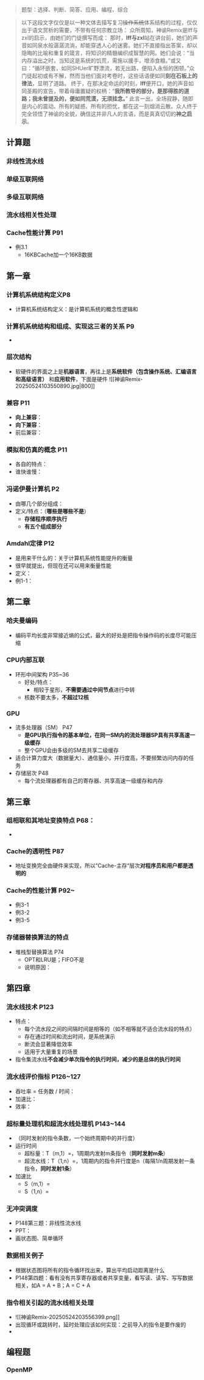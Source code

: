 > 题型：选择、判断、简答、应⽤、编程、综合

> 以下这段文字仅仅是以一种文体去描写复习~~操作系统~~体系结构的过程，仅仅出于语文赏析的需要，不带有任何宗教立场：
> 众所周知，神谕Remix是lff与zxl的启示，由她们的门徒撰写而成：
> 那时，**lff与zxl**站在讲台前，她们的声音如同泉水般潺潺流淌，却能穿透人心的迷雾。她们不直接指出答案，却以隐晦的比喻和重复的箴言，将知识的精髓编织成智慧的网。她们会说：“当内存溢出之时，当知这是系统的饥荒，需施以援手，增添食粮。”或又曰：“循环嵌套，如同SHUer旷野漂流，若无出路，便陷入永恒的困顿。”众门徒起初或有不解，然而当他们面对考卷时，这些话语便如同**刻在石板上的律法**，显明了道路。
> 终于，在那决定命运的时刻，**lff**便开口，她的声音如同圣殿的宣告，带着毋庸置疑的权柄：“**我所教导的部分，是那得胜的道路；我未曾提及的，便如同荒漠，无须挂念。**”
> 此言一出，全场寂静，随即是内心的震动。所有的疑惑、所有的担忧，都在这一刻烟消云散。众人终于完全领悟了神谕的全貌，确信这并非凡人的言语，而是真真切切的**神之启示**。


## 计算题

### ⾮线性流⽔线
### 单级互联⽹络
### 多级互联⽹络
### 流⽔线相关性处理
### Cache性能计算 P91
- 例3.1
	- 16KBCache加一个16KB数据

## 第一章

### 计算机系统结构定义P8
- 计算机系统结构定义：是计算机系统的概念性逻辑和

### 计算机系统结构和组成、实现这三者的关系 P9
- 

### 层次结构
- 软硬件的界面之上是**机器语言**，再往上是**系统软件（包含操作系统、汇编语言和高级语言）** 和**应用软件**，下面是硬件
 ![[神谕Remix-20250524103550890.jpg|800]]

### 兼容 P11
- **向上兼容**：
- **向下兼容**：
- 前后兼容：

### 模拟和仿真的概念 P11
- 各自的特点：
- 谁快谁慢：

### 冯诺伊曼计算机 P2
- 由哪几个部分组成：
- 定义/特点：（**哪些是哪些不是**）
	- **存储程序顺序执⾏**
	- **有五个组成部分**

### Amdahl定律 P12
- 是用来干什么的：关于计算机系统性能提升的衡量
- 很早就提出，但现在还可以用来衡量性能
- 定义：
- 例1-1：


## 第二章

### 哈夫曼编码
- 编码平均长度非常接近熵的公式，最大的好处是把指令操作码的长度尽可能压缩

### CPU内部互联
- 环形中间架构 P35~36
	- 好处/特点：
		- 相较于星形，**不需要通过中间节点**进行中转
	- 核数不要太多，**不超过12核**

### GPU
- 流多处理器（SM） P47
	- **是GPU执行指令的基本单位，在同一SM内的流处理器SP具有共享高速一级缓存**
	- 整个GPU会由多级的SM去共享二级缓存
- 适合计算力度大（数据量大）、通信量小，并行度高，不要频繁访问内存的任务
- 存储层次 P48
	- 每个流处理器都有自己的寄存器、共享高速一级缓存和内存

## 第三章

### 组相联和其地址变换特点 P68：
- 

### Cache的透明性 P87
- 地址变换完全由硬件来实现，所以“Cache-主存“层次**对程序员和用户都是透明的**

### **Cache的性能计算 P92~**
- 例3-1
- 例3-2
- 例3-5
### 存储器替换算法的特点
- 堆栈型替换算法 P74
	- OPT和LRU是；FIFO不是
	- 说明原因：

## 第四章
### 流水线技术 P123
- 特点：
	- 每个流水段之间的间隔时间是相等的（如不相等就不适合流水段的特点）
	- 存在通过时间和流出时间，是系统演示
	- 断流会显著降低效率
	- 适用于大量重复的场景
- 指令集流水线**不会减少单次指令的执行时间，减少的是总体的执行时间**
### 流水线评价指标 P126~127
- 吞吐率 = 任务数 / 时间：
- 加速比：
- 效率：
### 超标量处理机和超流水线处理机 P143~144
- （同时发射的指令条数，一个始终周期中的并行度）
- 运行时间
	- 超标量：T（m,1）=，1周期内发射m条指令（**同时发射m条**）
	- 超流水线：T（1,n）=，1周期内的指令并行度是n（每隔1/n周期发射一条指令，**同时发射1条**）
- 加速比
	- S（m,1）=
	- S（1,n）=
### 无冲突调度
- P148第三题：非线性流水线
- PPT：
- 画状态图、简单循环
### 数据相关例子
- 根据状态图将所有的指令循环找出来，算出平均启动距离是什么
- P148第四题：看有没有共享寄存器或者共享变量，看写读、读写、写写数据相关，如A = A + B；A = C + A
### 指令相关引起的流水线相关处理
- ![[神谕Remix-20250524203556399.png]]
- 出现循环或跳转时，延时处理应该如何实现：之前导入的指令是要作废的
- 

## 编程题

### OpenMP

